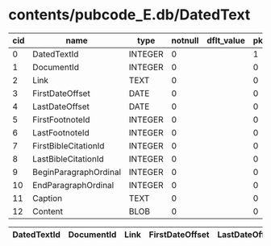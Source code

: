 # contents/pubcode_E.db/DatedText

|cid|name|type|notnull|dflt_value|pk|
| - | -- | -- | ----- | -------- | - |
|0|DatedTextId|INTEGER|0||1|
|1|DocumentId|INTEGER|0||0|
|2|Link|TEXT|0||0|
|3|FirstDateOffset|DATE|0||0|
|4|LastDateOffset|DATE|0||0|
|5|FirstFootnoteId|INTEGER|0||0|
|6|LastFootnoteId|INTEGER|0||0|
|7|FirstBibleCitationId|INTEGER|0||0|
|8|LastBibleCitationId|INTEGER|0||0|
|9|BeginParagraphOrdinal|INTEGER|0||0|
|10|EndParagraphOrdinal|INTEGER|0||0|
|11|Caption|TEXT|0||0|
|12|Content|BLOB|0||0|

| DatedTextId | DocumentId | Link | FirstDateOffset | LastDateOffset | FirstFootnoteId | LastFootnoteId | FirstBibleCitationId | LastBibleCitationId | BeginParagraphOrdinal | EndParagraphOrdinal | Caption | Content |
| - | - | - | - | - | - | - | - | - | - | - | - | - |
